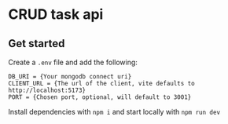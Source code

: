 # CRUD task api

## Get started

Create a `.env` file and add the following:

```
DB_URI = {Your mongodb connect uri}
CLIENT_URL = {The url of the client, vite defaults to http://localhost:5173}
PORT = {Chosen port, optional, will default to 3001}
```

Install dependencies with `npm i` and start locally with `npm run dev`
